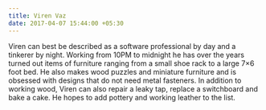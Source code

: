 ```yaml
---
title: Viren Vaz
date: 2017-04-07 15:44:00 +05:30
---
```


Viren can best be described as a software professional by day and a tinkerer by night. Working from 10PM to midnight he has over the years turned out items of furniture ranging from a small shoe rack to a large 7×6 foot bed. He also makes wood puzzles and miniature furniture and is obsessed with designs that do not need metal fasteners.
In addition to working wood, Viren can also repair a leaky tap, replace a switchboard and bake a cake. He hopes to add pottery and working leather to the list.